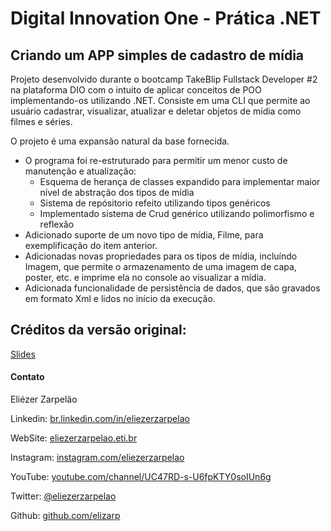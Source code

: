 # Digital Innovation One - Prática .NET

## Criando um APP simples de cadastro de mídia

Projeto desenvolvido durante o bootcamp TakeBlip Fullstack Developer #2 na plataforma DIO com o intuito de aplicar conceitos de POO implementando-os utilizando .NET.
Consiste em uma CLI que permite ao usuário cadastrar, visualizar, atualizar e deletar objetos de mídia como filmes e séries.

O projeto é uma expansão natural da base fornecida.

- O programa foi re-estruturado para permitir um menor custo de manutenção e atualização:
    - Esquema de herança de classes expandido para implementar maior nível de abstração dos tipos de mídia
    - Sistema de repósitorio refeito utilizando tipos genéricos
    - Implementado sistema de Crud genérico utilizando polimorfismo e reflexão
- Adicionado suporte de um novo tipo de mídia, Filme, para exemplificação do item anterior.
- Adicionadas novas propriedades para os tipos de mídia, incluíndo Imagem, que permite o armazenamento de uma imagem de capa, poster, etc. e imprime ela no console ao visualizar a mídia.
- Adicionada funcionalidade de persistência de dados, que são gravados em formato Xml e lidos no início da execução.

## Créditos da versão original:

[Slides](dio-dotnet-poo-lab-2.pdf)

#### Contato

Eliézer Zarpelão

Linkedin:  [br.linkedin.com/in/eliezerzarpelao](http://br.linkedin.com/in/eliezerzarpelao)

WebSite:  [eliezerzarpelao.eti.br](https://eliezerzarpelao.eti.br)

Instagram:  [instagram.com/eliezerzarpelao](https://instagram.com/eliezerzarpelao)

YouTube:  [youtube.com/channel/UC47RD-s-U6fpKTY0soIUn6g](https://www.youtube.com/channel/UC47RD-s-U6fpKTY0soIUn6g/featured?view_as=subscriber)

Twitter:  [@eliezerzarpelao](https://twitter.com/eliezerzarpelao)

Github:  [github.com/elizarp](https://github.com/elizarp)
